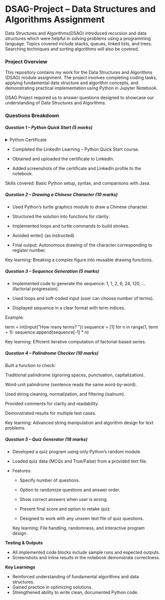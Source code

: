 # DSAG-Project – Data Structures and Algorithms Assignment
Data Structures and Algorithms(DSAG) introduced recursion and data structures which were helpful in solving problems using a programming language. Topics covered include stacks, queues, linked lists, and trees. Searching techniques and sorting algorithms will also be covered.

### Project Overview
This repository contains my work for the Data Structures and Algorithms (DSAG) module assignment.
The project involves completing coding tasks, applying fundamental data structure and algorithm concepts, and demonstrating practical implementation using Python in Jupyter Notebook.

DSAG Project required us to answer questions designed to showcase our understanding of Data Structures and Algorithms.

### Questions Breakdown
##### Question 1 – Python Quick Start (5 marks)
<details>
  <summary>Python Certificate</summary>
  <img width="962" height="732" alt="image" src="https://github.com/user-attachments/assets/00fd3fe8-5599-461f-af68-349dd9446d45" />
</details>

- Completed the LinkedIn Learning – Python Quick Start course.

- Obtained and uploaded the certificate to LinkedIn.

- Added screenshots of the certificate and LinkedIn profile to the notebook.

Skills covered: Basic Python setup, syntax, and comparisons with Java.

##### Question 2 – Drawing a Chinese Character (10 marks)

- Used Python’s turtle graphics module to draw a Chinese character.

- Structured the solution into functions for clarity.

- Implemented loops and turtle commands to build strokes.

- Avoided write() (as instructed).

- Final output: Autonomous drawing of the character corresponding to register number.

Key learning: Breaking a complex figure into reusable drawing functions.

##### Question 3 – Sequence Generation (5 marks)

- Implemented code to generate the sequence:
1, 1, 2, 6, 24, 120, … (factorial progression).

- Used loops and soft-coded input (user can choose number of terms).

- Displayed sequence in a clear format with term indices.

Example:

term = int(input("How many terms? "))
sequence = [1]
for n in range(1, term + 1):
    sequence.append(sequence[-1] * n)


Key learning: Efficient iterative computation of factorial-based series.

##### Question 4 – Palindrome Checker (10 marks)

Built a function to check:

Traditional palindrome (ignoring spaces, punctuation, capitalization).

Word-unit palindrome (sentence reads the same word-by-word).

Used string cleaning, normalization, and filtering (isalnum).

Provided comments for clarity and readability.

Demonstrated results for multiple test cases.

Key learning: Advanced string manipulation and algorithm design for text problems.

##### Question 5 – Quiz Generator (18 marks)

- Developed a quiz program using only Python’s random module.

- Loaded quiz data (MCQs and True/False) from a provided text file.

- Features:

    - Specify number of questions.

    - Option to randomize questions and answer order.

    - Show correct answers when user is wrong.

    - Present final score and option to retake quiz.

    - Designed to work with any unseen text file of quiz questions.

    Key learning: File handling, randomness, and interactive program design.




**Testing & Outputs**

- All implemented code blocks include sample runs and expected outputs.
- Screenshots and inline results in the notebook demonstrate correctness.

**Key Learnings**

- Reinforced understanding of fundamental algorithms and data structures.
- Gained practice in optimizing solutions.
- Strengthened ability to write clean, documented Python code.
